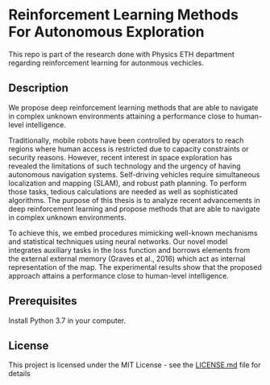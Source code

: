 # Reinforcement Learning Methods For Autonomous Exploration

This repo is part of the research done with Physics ETH department regarding reinforcement learning for autonmous vechicles. 

## Description

We propose deep reinforcement learning methods that are able to navigate in complex unknown environments attaining a performance close to human-level intelligence.

Traditionally, mobile robots have been controlled by operators to reach regions where
human access is restricted due to capacity constraints or security reasons. However, recent
interest in space exploration has revealed the limitations of such technology and the
urgency of having autonomous navigation systems. Self-driving vehicles require simultaneous
localization and mapping (SLAM), and robust path planning. To perform those
tasks, tedious calculations are needed as well as sophisticated algorithms.
The purpose of this thesis is to analyze recent advancements in deep reinforcement learning
and propose methods that are able to navigate in complex unknown environments.

To achieve this, we embed procedures mimicking well-known mechanisms and statistical
techniques using neural networks. Our novel model integrates auxiliary tasks in the loss
function and borrows elements from the external external memory (Graves et al., 2016)
which act as internal representation of the map. The experimental results show that the
proposed approach attains a performance close to human-level intelligence.

## Prerequisites

Install Python 3.7 in your computer.

## License

This project is licensed under the MIT License - see the [LICENSE.md](LICENSE.md) file for details
